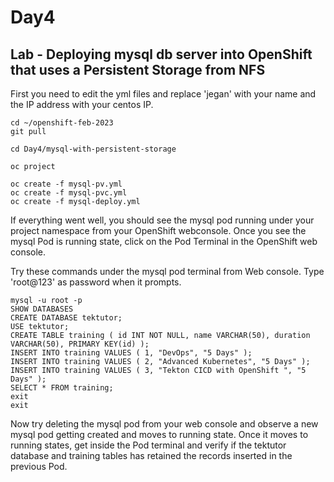 # Day4

## Lab - Deploying mysql db server into OpenShift that uses a Persistent Storage from NFS

First you need to edit the yml files and replace 'jegan' with your name and the IP address with your centos IP.

```
cd ~/openshift-feb-2023
git pull

cd Day4/mysql-with-persistent-storage

oc project

oc create -f mysql-pv.yml
oc create -f mysql-pvc.yml
oc create -f mysql-deploy.yml
```

If everything went well, you should see the mysql pod running under your project namespace from your OpenShift webconsole. Once you see the mysql Pod is running state, click on the Pod Terminal in the OpenShift web console.

Try these commands under the mysql pod terminal from Web console. Type 'root@123' as password when it prompts.
```
mysql -u root -p
SHOW DATABASES
CREATE DATABASE tektutor;
USE tektutor;
CREATE TABLE training ( id INT NOT NULL, name VARCHAR(50), duration VARCHAR(50), PRIMARY KEY(id) );
INSERT INTO training VALUES ( 1, "DevOps", "5 Days" );
INSERT INTO training VALUES ( 2, "Advanced Kubernetes", "5 Days" );
INSERT INTO training VALUES ( 3, "Tekton CICD with OpenShift ", "5 Days" );
SELECT * FROM training;
exit
exit
```

Now try deleting the mysql pod from your web console and observe a new mysql pod getting created and moves to running state.  Once it moves to running states, get inside the Pod terminal and verify if the tektutor database and training tables has retained the records inserted in the previous Pod.
